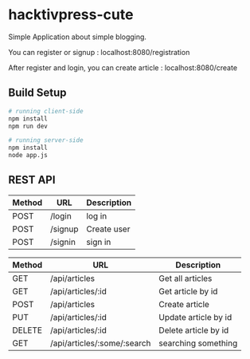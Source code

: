 # hacktivpress-cute

Simple Application about simple blogging.

You can register or signup : localhost:8080/registration

After register and login, you can create article : localhost:8080/create

## Build Setup

``` bash
# running client-side
npm install
npm run dev

# running server-side
npm install
node app.js
```

## REST API

| Method | URL      | Description |
|--------|----------|-------------|
| POST   | /login   | log in      |
| POST   | /signup  | Create user |
| POST   | /signin  | sign in     |

| Method | URL                          | Description          |
|--------|------------------------------|----------------------|
| GET    | /api/articles                | Get all articles     |
| GET    | /api/articles/:id            | Get article by id    |
| POST   | /api/articles                | Create article       |
| PUT    | /api/articles/:id            | Update article by id |
| DELETE | /api/articles/:id            | Delete article by id |
| GET    | /api/articles/:some/:search  | searching something  |
